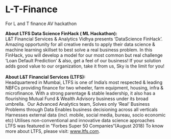 # L-T-Finance
For L and T finance AV hackathon

<strong>About LTFS Data Science FinHack ( ML Hackathon):</strong><br>
L&T Financial Services & Analytics Vidhya presents ‘DataScience FinHack’.
Amazing opportunity for all creative nerds to apply their data science & machine learning skillset to best solve a real business problem.
In this FinHack, you will develop a model for our most common but real challenge ‘Loan Default Prediction’ & also, get a feel of our business!
If your solution adds good value to our organization, take it from us, Sky is the limit for you!
<br>
<br>
<strong>About L&T Financial Services (LTFS):</strong><br>
Headquartered in Mumbai, LTFS is one of India’s most respected & leading NBFCs providing finance for two wheeler, farm equipment, housing, infra & microfinance. With a strong parentage & stable leadership, it also has a flourishing Mutual Fund & Wealth Advisory business under its broad umbrella.
![]()
Our Advanced Analytics team,
Solves only ‘Real’ Business Problems through Data
Enables business decisioning across all verticals
Harnesses external data (incl. mobile, social media, bureau, socio economic etc)
Utilises non-conventional and innovative data science approaches
LTFS was featured in "Forbes Super 50 Companies“(August 2018)
To know more about LTFS, please visit: www.ltfs.com.
